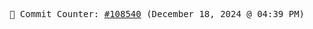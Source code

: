 <p align="center">
    <samp>
        📮 Commit Counter: <a href="https://github.com/Javascript-void0/Javascript-void0/commits/main">#108540</a> (December 18, 2024 @ 04:39 PM)
    </samp>
</p>